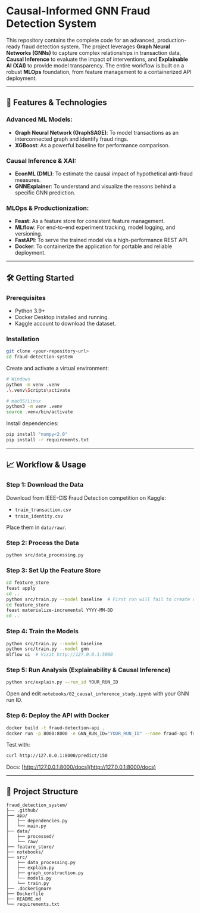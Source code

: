 
# Causal-Informed GNN Fraud Detection System

This repository contains the complete code for an advanced, production-ready fraud detection system. The project leverages **Graph Neural Networks (GNNs)** to capture complex relationships in transaction data, **Causal Inference** to evaluate the impact of interventions, and **Explainable AI (XAI)** to provide model transparency. The entire workflow is built on a robust **MLOps** foundation, from feature management to a containerized API deployment.

---

## 🚀 Features & Technologies

### Advanced ML Models:
- **Graph Neural Network (GraphSAGE)**: To model transactions as an interconnected graph and identify fraud rings.
- **XGBoost**: As a powerful baseline for performance comparison.

### Causal Inference & XAI:
- **EconML (DML)**: To estimate the causal impact of hypothetical anti-fraud measures.
- **GNNExplainer**: To understand and visualize the reasons behind a specific GNN prediction.

### MLOps & Productionization:
- **Feast**: As a feature store for consistent feature management.
- **MLflow**: For end-to-end experiment tracking, model logging, and versioning.
- **FastAPI**: To serve the trained model via a high-performance REST API.
- **Docker**: To containerize the application for portable and reliable deployment.

---

## 🛠️ Getting Started

### Prerequisites
- Python 3.9+
- Docker Desktop installed and running.
- Kaggle account to download the dataset.

### Installation

```bash
git clone <your-repository-url>
cd fraud-detection-system
```

Create and activate a virtual environment:

```bash
# Windows
python -m venv .venv
.\.venv\Scripts\activate

# macOS/Linux
python3 -m venv .venv
source .venv/bin/activate
```

Install dependencies:

```bash
pip install "numpy<2.0"
pip install -r requirements.txt
```

---

## 📈 Workflow & Usage

### Step 1: Download the Data

Download from IEEE-CIS Fraud Detection competition on Kaggle:
- `train_transaction.csv`
- `train_identity.csv`

Place them in `data/raw/`.

### Step 2: Process the Data

```bash
python src/data_processing.py
```

### Step 3: Set Up the Feature Store

```bash
cd feature_store
feast apply
cd ..
python src/train.py --model baseline  # First run will fail to create data source
cd feature_store
feast materialize-incremental YYYY-MM-DD
cd ..
```

### Step 4: Train the Models

```bash
python src/train.py --model baseline
python src/train.py --model gnn
mlflow ui  # Visit http://127.0.0.1:5000
```

### Step 5: Run Analysis (Explainability & Causal Inference)

```bash
python src/explain.py --run_id YOUR_RUN_ID
```

Open and edit `notebooks/02_causal_inference_study.ipynb` with your GNN run ID.

### Step 6: Deploy the API with Docker

```bash
docker build -t fraud-detection-api .
docker run -p 8000:8000 -e GNN_RUN_ID="YOUR_RUN_ID" --name fraud-api fraud-detection-api
```

Test with:

```bash
curl http://127.0.0.1:8000/predict/150
```

Docs: [http://127.0.0.1:8000/docs](http://127.0.0.1:8000/docs)

---

## 📁 Project Structure

```
fraud_detection_system/
├── .github/
├── app/
│   ├── dependencies.py
│   └── main.py
├── data/
│   ├── processed/
│   └── raw/
├── feature_store/
├── notebooks/
├── src/
│   ├── data_processing.py
│   ├── explain.py
│   ├── graph_construction.py
│   └── models.py
│   └── train.py
├── .dockerignore
├── Dockerfile
├── README.md
└── requirements.txt
```
